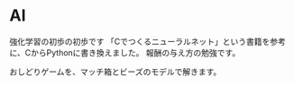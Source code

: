 # AI

強化学習の初歩の初歩です
「Cでつくるニューラルネット」という書籍を参考に、CからPythonに書き換えました。
報酬の与え方の勉強です。

おしどりゲームを、マッチ箱とビーズのモデルで解きます。
